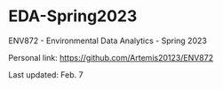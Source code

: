 # EDA-Spring2023

ENV872 - Environmental Data Analytics - Spring 2023

Personal link: <https://github.com/Artemis20123/ENV872>

Last updated: Feb. 7
